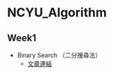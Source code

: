 # NCYU_Algorithm
## Week1
* Binary Search （二分搜尋法）
    - [文章連結](https://qaz5823091.github.io/posts/2022-02-18-ncyu-algorithm-week1/)
